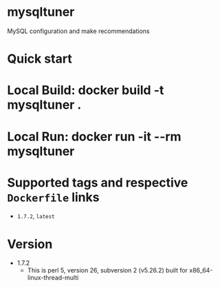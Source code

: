 # mysqltuner
MySQL configuration and make recommendations

# Quick start
# Local Build: docker build -t mysqltuner .
# Local Run: docker run -it --rm mysqltuner 

# Supported tags and respective `Dockerfile` links
* `1.7.2`, `latest`

# Version
* 1.7.2
   * This is perl 5, version 26, subversion 2 (v5.26.2) built for x86_64-linux-thread-multi
